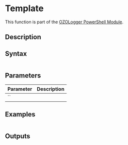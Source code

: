 # Template
This function is part of the [OZOLogger PowerShell Module](https://github.com/onezeroone-dev/OZOLogger-PowerShell-Module/blob/main/README.md).

## Description


## Syntax
```

```

## Parameters
|Parameter|Description|
|---------|-----------|
|``||

## Examples
`````powershell

`````

## Outputs
